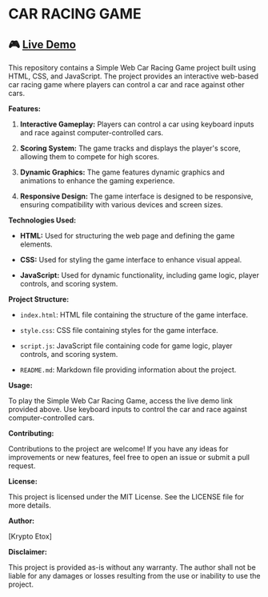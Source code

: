 # **CAR RACING GAME**

## 🎮 [Live Demo](https://krypto-etox.github.io/Snake-Game/) 

This repository contains a Simple Web Car Racing Game project built using HTML, CSS, and JavaScript. The project provides an interactive web-based car racing game where players can control a car and race against other cars.

**Features:**

1. **Interactive Gameplay:** Players can control a car using keyboard inputs and race against computer-controlled cars.
   
2. **Scoring System:** The game tracks and displays the player's score, allowing them to compete for high scores.
   
3. **Dynamic Graphics:** The game features dynamic graphics and animations to enhance the gaming experience.
   
4. **Responsive Design:** The game interface is designed to be responsive, ensuring compatibility with various devices and screen sizes.

**Technologies Used:**

- **HTML:** Used for structuring the web page and defining the game elements.
   
- **CSS:** Used for styling the game interface to enhance visual appeal.
   
- **JavaScript:** Used for dynamic functionality, including game logic, player controls, and scoring system.

**Project Structure:**

- `index.html`: HTML file containing the structure of the game interface.
   
- `style.css`: CSS file containing styles for the game interface.
   
- `script.js`: JavaScript file containing code for game logic, player controls, and scoring system.
   
- `README.md`: Markdown file providing information about the project.

**Usage:**

To play the Simple Web Car Racing Game, access the live demo link provided above. Use keyboard inputs to control the car and race against computer-controlled cars.

**Contributing:**

Contributions to the project are welcome! If you have any ideas for improvements or new features, feel free to open an issue or submit a pull request.

**License:**

This project is licensed under the MIT License. See the LICENSE file for more details.

**Author:**

[Krypto Etox]

  
**Disclaimer:**

This project is provided as-is without any warranty. The author shall not be liable for any damages or losses resulting from the use or inability to use the project.
